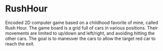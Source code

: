 # RushHour
Encoded 2D computer game based on a childhood favorite of mine, called Rush Hour. The game board is a grid full of cars in various positions. Their movements are limited to up/down and left/right, and avoiding hitting the other cars. The goal is to maneuver the cars to allow the target red car to reach the exit.
